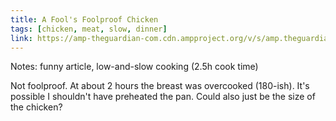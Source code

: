 ```yaml
---
title: A Fool's Foolproof Chicken
tags: [chicken, meat, slow, dinner]
link: https://amp-theguardian-com.cdn.ampproject.org/v/s/amp.theguardian.com/lifeandstyle/2018/jun/06/how-to-roast-a-chicken-the-answers-are-horrifying
---
```

Notes: funny article, low-and-slow cooking (2.5h cook time)  

Not foolproof. At about 2 hours the breast was overcooked (180-ish). It's possible I shouldn't have preheated the pan. Could also just be the size of the chicken?

